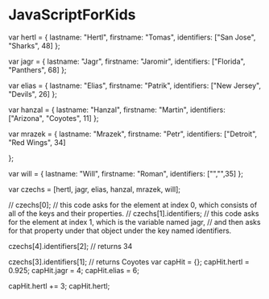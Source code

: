 # JavaScriptForKids
<!--Working through the book JavaScript for Kids by Nick Morgan-->
<!--This is the Objects chapter.-->

var hertl = {
	lastname: "Hertl",
	firstname: "Tomas",
	identifiers:
	["San Jose", "Sharks", 48]
};

var jagr = {
	lastname: "Jagr",
	firstname: "Jaromir",
	identifiers:
	["Florida", "Panthers", 68]
};

var elias = {
	lastname: "Elias",
	firstname: "Patrik",
	identifiers:
	["New Jersey", "Devils", 26]
};

var hanzal = {
	lastname: "Hanzal",
	firstname: "Martin",
	identifiers:
	["Arizona", "Coyotes", 11]
};

var mrazek = {
	lastname: "Mrazek",
	firstname: "Petr",
	identifiers:
	["Detroit", "Red Wings", 34]
	
};

var will = {
	lastname: "Will",
	firstname: "Roman",
	identifiers:
	["","",35]
};

var czechs = [hertl, jagr, elias, hanzal, mrazek, will];

// czechs[0];
// this code asks for the element at index 0, which consists of all of the keys and their properties.
// czechs[1].identifiers;
// this code asks for the element at index 1, which is the variable named jagr,
// and then asks for that property under that object under the key named identifiers.

czechs[4].identifiers[2];
// returns 34

czechs[3].identifiers[1];
// returns Coyotes
var capHit = {};
	capHit.hertl = 0.925;
	capHit.jagr = 4;
	capHit.elias = 6;
	
capHit.hertl += 3;
capHit.hertl;
